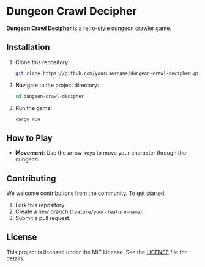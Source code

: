 # Dungeon Crawl Decipher

**Dungeon Crawl Decipher** is a retro-style dungeon crawler game.

## Installation

1. Clone this repository:
   ```bash
   git clone https://github.com/yourusername/dungeon-crawl-decipher.git
   ```
2. Navigate to the project directory:
   ```bash
   cd dungeon-crawl-decipher
   ```
3. Run the game:
   ```bash
   cargo run
   ```

## How to Play

- **Movement**: Use the arrow keys to move your character through the dungeon.

## Contributing

We welcome contributions from the community. To get started:
1. Fork this repository.
2. Create a new branch (`feature/your-feature-name`).
3. Submit a pull request.

## License

This project is licensed under the MIT License. See the [LICENSE](./LICENSE) file for details.
